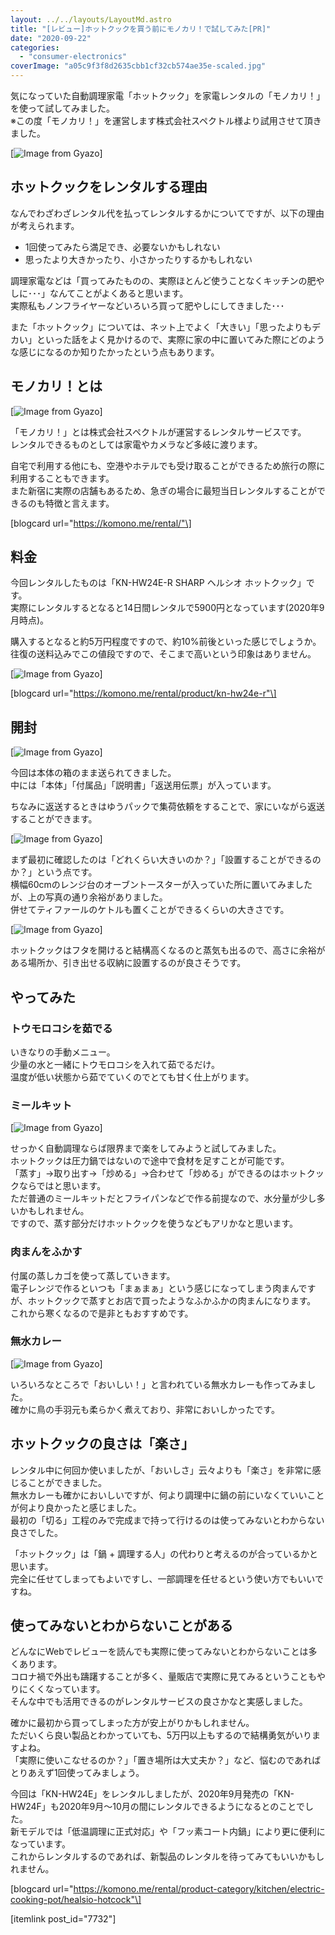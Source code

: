 ```yaml
---
layout: ../../layouts/LayoutMd.astro
title: "[レビュー]ホットクックを買う前にモノカリ！で試してみた[PR]"
date: "2020-09-22"
categories: 
  - "consumer-electronics"
coverImage: "a05c9f3f8d2635cbb1cf32cb574ae35e-scaled.jpg"
---
```


気になっていた自動調理家電「ホットクック」を家電レンタルの「モノカリ！」を使って試してみました。  
※この度「モノカリ！」を運営します株式会社スペクトル様より試用させて頂きました。

[![Image from Gyazo](/wp/images/92d24db71c02514d2c59243fa6fb77ca.jpg)]

## ホットクックをレンタルする理由

なんでわざわざレンタル代を払ってレンタルするかについてですが、以下の理由が考えられます。

- 1回使ってみたら満足でき、必要ないかもしれない
- 思ったより大きかったり、小さかったりするかもしれない

調理家電などは「買ってみたものの、実際ほとんど使うことなくキッチンの肥やしに･･･」なんてことがよくあると思います。  
実際私もノンフライヤーなどいろいろ買って肥やしにしてきました･･･

また「ホットクック」については、ネット上でよく「大きい」「思ったよりもデカい」といった話をよく見かけるので、実際に家の中に置いてみた際にどのような感じになるのか知りたかったという点もあります。

## モノカリ！とは

[![Image from Gyazo](/wp/images/e9434485ed8cef45083cde1da144dffa.png)]

「モノカリ！」とは株式会社スペクトルが運営するレンタルサービスです。  
レンタルできるものとしては家電やカメラなど多岐に渡ります。

自宅で利用する他にも、空港やホテルでも受け取ることができるため旅行の際に利用することもできます。  
また新宿に実際の店舗もあるため、急ぎの場合に最短当日レンタルすることができるのも特徴と言えます。

\[blogcard url="https://komono.me/rental/"\]

## 料金

今回レンタルしたものは「KN-HW24E-R SHARP ヘルシオ ホットクック」です。  
実際にレンタルするとなると14日間レンタルで5900円となっています(2020年9月時点)。

購入するとなると約5万円程度ですので、約10%前後といった感じでしょうか。  
往復の送料込みでこの値段ですので、そこまで高いという印象はありません。

[![Image from Gyazo](/wp/images/e3685c5aaa2730421fa8950e4717528e.png)]

\[blogcard url="https://komono.me/rental/product/kn-hw24e-r"\]

## 開封

[![Image from Gyazo](/wp/images/f87d04426145ac643c4b6b687822ac9a.jpg)]

今回は本体の箱のまま送られてきました。  
中には「本体」「付属品」「説明書」「返送用伝票」が入っています。

ちなみに返送するときはゆうパックで集荷依頼をすることで、家にいながら返送することができます。

[![Image from Gyazo](/wp/images/a05c9f3f8d2635cbb1cf32cb574ae35e.jpg)]

まず最初に確認したのは「どれくらい大きいのか？」「設置することができるのか？」という点です。  
横幅60cmのレンジ台のオーブントースターが入っていた所に置いてみましたが、上の写真の通り余裕がありました。  
併せてティファールのケトルも置くことができるくらいの大きさです。

[![Image from Gyazo](/wp/images/2a003ed4c83371bd257ebdd88622f655.jpg)]

ホットクックはフタを開けると結構高くなるのと蒸気も出るので、高さに余裕がある場所か、引き出せる収納に設置するのが良さそうです。

## やってみた

### トウモロコシを茹でる

いきなりの手動メニュー。  
少量の水と一緒にトウモロコシを入れて茹でるだけ。  
温度が低い状態から茹でていくのでとても甘く仕上がります。

### ミールキット

[![Image from Gyazo](/wp/images/cfc963ef5fb754b8a138ccb990af3909.jpg)]

せっかく自動調理ならば限界まで楽をしてみようと試してみました。  
ホットクックは圧力鍋ではないので途中で食材を足すことが可能です。  
「蒸す」→取り出す→「炒める」→合わせて「炒める」ができるのはホットクックならではと思います。  
ただ普通のミールキットだとフライパンなどで作る前提なので、水分量が少し多いかもしれません。  
ですので、蒸す部分だけホットクックを使うなどもアリかなと思います。

### 肉まんをふかす

付属の蒸しカゴを使って蒸していきます。  
電子レンジで作るといつも「まぁまぁ」という感じになってしまう肉まんですが、ホットクックで蒸すとお店で買ったようなふかふかの肉まんになります。  
これから寒くなるので是非ともおすすめです。

### 無水カレー

[![Image from Gyazo](/wp/images/3286626e802b8a5593843ad445c5d3bb.jpg)]

いろいろなところで「おいしい！」と言われている無水カレーも作ってみました。  
確かに鳥の手羽元も柔らかく煮えており、非常においしかったです。

## ホットクックの良さは「楽さ」

レンタル中に何回か使いましたが、「おいしさ」云々よりも「楽さ」を非常に感じることができました。  
無水カレーも確かにおいしいですが、何より調理中に鍋の前にいなくていいことが何より良かったと感じました。  
最初の「切る」工程のみで完成まで持って行けるのは使ってみないとわからない良さでした。

「ホットクック」は「鍋 + 調理する人」の代わりと考えるのが合っているかと思います。  
完全に任せてしまってもよいですし、一部調理を任せるという使い方でもいいですね。

## 使ってみないとわからないことがある

どんなにWebでレビューを読んでも実際に使ってみないとわからないことは多くあります。  
コロナ禍で外出も躊躇することが多く、量販店で実際に見てみるということもやりにくくなっています。  
そんな中でも活用できるのがレンタルサービスの良さかなと実感しました。

確かに最初から買ってしまった方が安上がりかもしれません。  
ただいくら良い製品とわかっていても、5万円以上もするので結構勇気がいりますよね。  
「実際に使いこなせるのか？」「置き場所は大丈夫か？」など、悩むのであればとりあえず1回使ってみましょう。

今回は「KN-HW24E」をレンタルしましたが、2020年9月発売の「KN-HW24F」も2020年9月～10月の間にレンタルできるようになるとのことでした。  
新モデルでは「低温調理に正式対応」や「フッ素コート内鍋」により更に便利になっています。  
これからレンタルするのであれば、新製品のレンタルを待ってみてもいいかもしれません。

\[blogcard url="https://komono.me/rental/product-category/kitchen/electric-cooking-pot/healsio-hotcock"\]

\[itemlink post\_id="7732"\]
